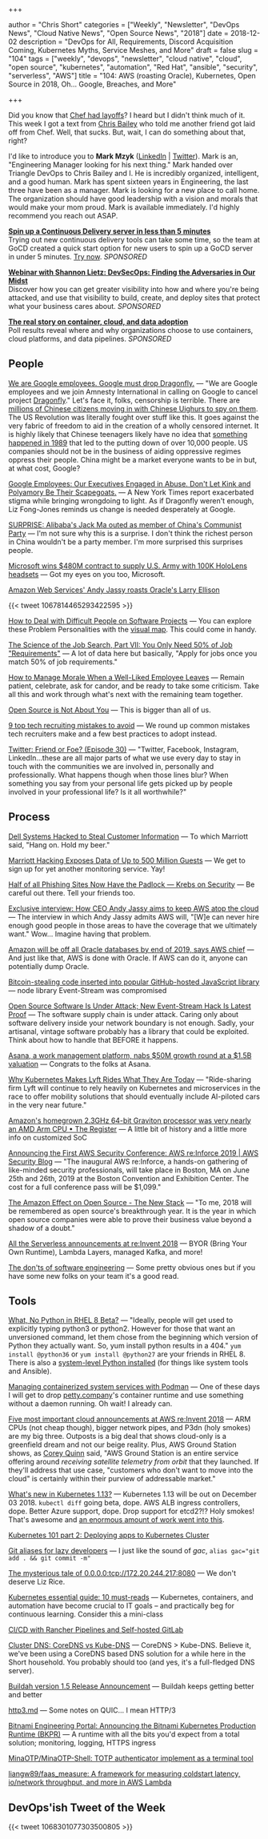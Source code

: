 +++

author = "Chris Short"
categories = ["Weekly", "Newsletter", "DevOps News", "Cloud Native News", "Open Source News", "2018"]
date = 2018-12-02
description = "DevOps for All, Requirements, Discord Acquisition Coming, Kubernetes Myths, Service Meshes, and More"
draft = false
slug = "104"
tags = ["weekly", "devops", "newsletter", "cloud native", "cloud", "open source", "kubernetes", "automation", "Red Hat", "ansible", "security", "serverless", "AWS"]
title = "104: AWS (roasting Oracle), Kubernetes, Open Source in 2018, Oh... Google, Breaches, and More"

+++

Did you know that [Chef had layoffs](https://www.geekwire.com/2018/chef-cutting-10-jobs-amid-ongoing-shift-new-application-focused-product-strategy/)? I heard but I didn't think much of it. This week I got a text from [Chris Bailey](https://www.meetup.com/triangle-devops/) who told me another friend got laid off from Chef. Well, that sucks. But, wait, I can do something about that, right?

I'd like to introduce you to **Mark Mzyk** ([LinkedIn](https://www.linkedin.com/in/markmzyk/) | [Twitter](https://twitter.com/mzyk83)). Mark is an, "Engineering Manager looking for his next thing." Mark handed over Triangle DevOps to Chris Bailey and I. He is incredibly organized, intelligent, and a good human. Mark has spent sixteen years in Engineering, the last three have been as a manager. Mark is looking for a new place to call home. The organization should have good leadership with a vision and morals that would make your mom proud. Mark is available immediately. I'd highly recommend you reach out ASAP.

[**Spin up a Continuous Delivery server in less than 5 minutes**](https://www.gocd.org/test-drive-gocd/)  
Trying out new continuous delivery tools can take some time, so the team at GoCD created a quick start option for new users to spin up a GoCD server in under 5 minutes. [Try now](https://www.gocd.org/test-drive-gocd/). *SPONSORED*

[**Webinar with Shannon Lietz: DevSecOps: Finding the Adversaries in Our Midst**](https://info.signalsciences.com/devsecops-finding-the-adversaries-in-our-midst-webinar?utm_medium=newsletter&utm_source=devopsish)  
Discover how you can get greater visibility into how and where you're being attacked, and use that visibility to build, create, and deploy sites that protect what your business cares about. *SPONSORED*

[**The real story on container, cloud, and data adoption**](https://www.oreilly.com/pub/cpc/175842)  
Poll results reveal where and why organizations choose to use containers, cloud platforms, and data pipelines. *SPONSORED*


## People

[We are Google employees. Google must drop Dragonfly.](https://medium.com/@googlersagainstdragonfly/we-are-google-employees-google-must-drop-dragonfly-4c8a30c5e5eb) — "We are Google employees and we join Amnesty International in calling on Google to cancel project [Dragonfly](https://theintercept.com/2018/08/01/google-china-search-engine-censorship/)." Let's face it, folks, censorship is terrible. There are [millions of Chinese citizens moving in with Chinese Uighurs to spy on them](https://www.usatoday.com/story/news/2018/11/15/china-diplomats-congress-muslim-persecution-rubio-uighur/2010636002/). The US Revolution was literally fought over stuff like this. It goes against the very fabric of freedom to aid in the creation of a wholly censored internet. It is highly likely that Chinese teenagers likely have no idea that [something happened in 1989](https://shortcdn.com/devopsish/china-89.pdf) that led to the putting down of over 10,000 people. US companies should not be in the business of aiding oppressive regimes oppress their people. China might be a market everyone wants to be in but, at what cost, Google?

[Google Employees: Our Executives Engaged in Abuse. Don't Let Kink and Polyamory Be Their Scapegoats.](https://medium.com/s/story/google-employees-our-executives-engaged-in-abuse-dont-let-kink-and-polyamory-be-their-scapegoats-9099d473e80e) — A New York Times report exacerbated stigma while bringing wrongdoing to light. As if Dragonfly weren't enough, Liz Fong-Jones reminds us change is needed desperately at Google.

[SURPRISE: Alibaba's Jack Ma outed as member of China's Communist Party](https://www.businessinsider.com/alibaba-jack-ma-outed-as-a-member-of-china-communist-party-2018-11) — I'm not sure why this is a surprise. I don't think the richest person in China wouldn't be a party member. I'm more surprised this surprises people.

[Microsoft wins $480M contract to supply U.S. Army with 100K HoloLens headsets](https://www.geekwire.com/2018/microsoft-wins-480m-contract-supply-u-s-army-100k-hololens-headsets/) — Got my eyes on you too, Microsoft.

[Amazon Web Services' Andy Jassy roasts Oracle's Larry Ellison](https://www.businessinsider.com/amazon-web-services-andy-jassy-roasts-oracle-larry-ellison-2018-11)

{{< tweet 1067814465293422595 >}}

[How to Deal with Difficult People on Software Projects](https://people.neilon.software/) — You can explore these Problem Personalities with the [visual map](https://people.neilon.software/). This could come in handy.

[The Science of the Job Search, Part VII: You Only Need 50% of Job "Requirements"](https://talent.works/blog/2018/11/27/the-science-of-the-job-search-part-vii-you-only-need-50-of-job-requirements/) — A lot of data here but basically, "Apply for jobs once you match 50% of job requirements."

[How to Manage Morale When a Well-Liked Employee Leaves](https://hbr.org/2018/11/how-to-manage-morale-when-a-well-liked-employee-leaves) — Remain patient, celebrate, ask for candor, and be ready to take some criticism. Take all this and work through what's next with the remaining team together.

[Open Source is Not About You](https://gist.github.com/richhickey/1563cddea1002958f96e7ba9519972d9) — This is bigger than all of us.

[9 top tech recruiting mistakes to avoid](https://opensource.com/article/18/11/top-tech-recruiting-mistakes-avoid) — We round up common mistakes tech recruiters make and a few best practices to adopt instead.

[Twitter: Friend or Foe? (Episode 30)](http://communitypulse.io/30-twitter/) — "Twitter, Facebook, Instagram, LinkedIn...these are all major parts of what we use every day to stay in touch with the communities we are involved in, personally and professionally. What happens though when those lines blur? When something you say from your personal life gets picked up by people involved in your professional life? Is it all worthwhile?"

## Process

[Dell Systems Hacked to Steal Customer Information](https://www.bleepingcomputer.com/news/security/dell-systems-hacked-to-steal-customer-information/) — To which Marriott said, "Hang on. Hold my beer."

[Marriott Hacking Exposes Data of Up to 500 Million Guests](https://www.nytimes.com/2018/11/30/business/marriott-data-breach.html) — We get to sign up for yet another monitoring service. Yay!

[Half of all Phishing Sites Now Have the Padlock — Krebs on Security](https://krebsonsecurity.com/2018/11/half-of-all-phishing-sites-now-have-the-padlock/) — Be careful out there. Tell your friends too.

[Exclusive interview: How CEO Andy Jassy aims to keep AWS atop the cloud](https://siliconangle.com/2018/11/26/exclusive-interview-ceo-andy-jassy-aims-keep-aws-atop-cloud/) — The interview in which Andy Jassy admits AWS will, "[W]e can never hire enough good people in those areas to have the coverage that we ultimately want." Wow... Imagine having that problem.

[Amazon will be off all Oracle databases by end of 2019, says AWS chief](https://www.cnbc.com/2018/11/28/amazon-will-be-off-all-oracle-databases-by-end-of-2019-says-aws-chief.html) — And just like that, AWS is done with Oracle. If AWS can do it, anyone can potentially dump Oracle.

[Bitcoin-stealing code inserted into popular GitHub-hosted JavaScript library](https://siliconangle.com/2018/11/26/bitcoin-stealing-code-inserted-popular-github-hosted-javascript-library/) — node library Event-Stream was compromised

[Open Source Software Is Under Attack; New Event-Stream Hack Is Latest Proof](https://blog.sonatype.com/open-source-software-is-under-attack-new-event-stream-hack-is-latest-proof) — The software supply chain is under attack. Caring only about software delivery inside your network boundary is not enough. Sadly, your artisanal, vintage software probably has a library that could be exploited. Think about how to handle that BEFORE it happens.

[Asana, a work management platform, nabs $50M growth round at a $1.5B valuation](https://techcrunch.com/2018/11/29/asana-a-work-management-platform-nabs-50m-growth-round-at-a-1-5b-valuation/) — Congrats to the folks at Asana.

[Why Kubernetes Makes Lyft Rides What They Are Today](https://thenewstack.io/why-kubernetes-makes-lyft-rides-what-they-are-today/) — "Ride-sharing firm Lyft will continue to rely heavily on Kubernetes and microservices in the race to offer mobility solutions that should eventually include AI-piloted cars in the very near future."

[Amazon's homegrown 2.3GHz 64-bit Graviton processor was very nearly an AMD Arm CPU • The Register](https://www.theregister.co.uk/2018/11/27/amazon_aws_graviton_specs/) — A little bit of history and a little more info on customized SoC

[Announcing the First AWS Security Conference: AWS re:Inforce 2019 | AWS Security Blog](https://aws.amazon.com/blogs/security/announcing-the-first-aws-security-conference-aws-reinforce-2019/) — "The inaugural AWS re:Inforce, a hands-on gathering of like-minded security professionals, will take place in Boston, MA on June 25th and 26th, 2019 at the Boston Convention and Exhibition Center. The cost for a full conference pass will be $1,099."

[The Amazon Effect on Open Source - The New Stack](https://thenewstack.io/the-amazon-effect-on-open-source/) — "To me, 2018 will be remembered as open source's breakthrough year. It is the year in which open source companies were able to prove their business value beyond a shadow of a doubt."

[All the Serverless announcements at re:Invent 2018](https://serverless.com/blog/reinvent-2018-serverless-announcements/) — BYOR (Bring Your Own Runtime), Lambda Layers, managed Kafka, and more!

[The don'ts of software engineering](https://www.imaginarycloud.com/blog/the-donts-of-software-engineering/) — Some pretty obvious ones but if you have some new folks on your team it's a good read.

## Tools

[What, No Python in RHEL 8 Beta?](https://developers.redhat.com/blog/2018/11/27/what-no-python-in-rhel-8-beta/) — "Ideally, people will get used to explicitly typing python3 or python2. However for those that want an unversioned command,  let them chose from the beginning which version of Python they actually want. So, yum install python results in a 404." `yum install @python36` or `yum install @python27` are your friends in RHEL 8. There is also a [system-level Python installed](https://www.ansible.com/blog/integrating-ansible-and-red-hat-enterprise-linux-8-beta) (for things like system tools and Ansible).

[Managing containerized system services with Podman](https://developers.redhat.com/blog/2018/11/29/managing-containerized-system-services-with-podman/) — One of these days I will get to drop [petty.company](http://petty.company)'s container runtime and use something without a daemon running. Oh wait! I already can.

[Five most important cloud announcements at AWS re:Invent 2018](https://www.techrepublic.com/article/five-most-important-cloud-announcements-at-aws-reinvent-2018/) — ARM CPUs (not cheap though), bigger network pipes, and P3dn (holy smokes) are my big three. Outposts is a big deal that shows cloud-only is a greenfield dream and not our beige reality. Plus, AWS Ground Station shows, as [Corey Quinn](https://ref.lastweekinaws.com/7h1z3x) said, "AWS Ground Station is an entire service offering around *receiving satellite telemetry from orbit* that they launched. If they'll address that use case, "customers who don't want to move into the cloud" is certainly within their purview of addressable market."

[What's new in Kubernetes 1.13?](https://sysdig.com/blog/whats-new-in-kubernetes-1-13/) — Kubernetes 1.13 will be out on December 03 2018. `kubectl diff` going beta, dope. AWS ALB ingress controllers, dope. Better Azure support, dope. Drop support for etcd2?!? Holy smokes! That's awesome and [an enormous amount of work went into this](https://github.com/kubernetes/enhancements/issues/622).

[Kubernetes 101 part 2: Deploying apps to Kubernetes Cluster](https://medium.com/rackbrains/kubernetes-101-part-2-deploying-apps-to-kubernetes-cluster-fcad2615d59)

[Git aliases for lazy developers](https://bitsofco.de/git-aliases-for-lazy-developers/) — I just like the sound of *gac*, `alias gac="git add . && git commit -m"`

[The mysterious tale of 0.0.0.0:tcp://172.20.244.217:8080](https://medium.com/@lizrice/the-mysterious-tale-of-0-0-0-0-tcp-172-20-244-217-8080-8c2b3fb09498) — We don't deserve Liz Rice.

[Kubernetes essential guide: 10 must-reads](https://enterprisersproject.com/kubernetes-guide) — Kubernetes, containers, and automation have become crucial to IT goals – and practically beg for continuous learning. Consider this a mini-class

[CI/CD with Rancher Pipelines and Self-hosted GitLab](https://blog.kubernauts.io/ci-cd-with-rancher-pipelines-and-self-hosted-gitlab-b17248294fda)

[Cluster DNS: CoreDNS vs Kube-DNS](https://coredns.io/2018/11/27/cluster-dns-coredns-vs-kube-dns/) — CoreDNS > Kube-DNS. Believe it, we've been using a CoreDNS based DNS solution for a while here in the Short household. You probably should too (and yes, it's a full-fledged DNS server).

[Buildah version 1.5 Release Announcement](https://buildah.io/releases/2018/11/28/Buildah-version-v1.5.html) — Buildah keeps getting better and better

[http3.md](https://gist.github.com/sericaia/b972da882745071a3ebbb091f38837ad) — Some notes on QUIC... I mean HTTP/3

[Bitnami Engineering Portal: Announcing the Bitnami Kubernetes Production Runtime (BKPR)](https://engineering.bitnami.com/articles/announcing-the-bitnami-kubernetes-production-runtime-bkpr.html) — A runtime with all the bits you'd expect from a total solution; monitoring, logging, HTTPS ingress

[MinaOTP/MinaOTP-Shell: TOTP authenticator implement as a terminal tool](https://github.com/MinaOTP/MinaOTP-Shell)

[liangw89/faas_measure: A framework for measuring coldstart latency, io/network throughput, and more in AWS Lambda](https://github.com/liangw89/faas_measure)

## DevOps'ish Tweet of the Week

{{< tweet 1068301077303500805 >}}
